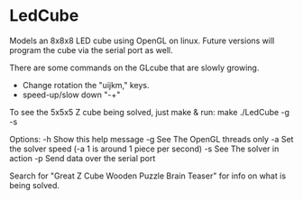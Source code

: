 # LedCube
Models an 8x8x8 LED cube using OpenGL on linux. Future versions will program the cube via the serial port as well.

There are some commands on the GLcube that are slowly growing.
* Change rotation the "uijkm," keys.
* speed-up/slow down "-+"

To see the 5x5x5 Z cube being solved, just make & run:
make
./LedCube -g -s

Options:
	-h	Show this help message
	-g	See The OpenGL threads only
	-a	Set the solver speed (-a 1 is around 1 piece per second)
	-s	See The solver in action
	-p	Send data over the serial port


Search for "Great Z Cube Wooden Puzzle Brain Teaser" for info on what is being solved.

